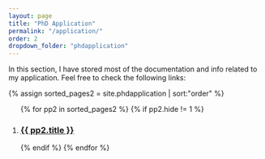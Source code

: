 ```yaml
---
layout: page
title: "PhD Application"
permalink: "/application/"
order: 2
dropdown_folder: "phdapplication"
---
```


<div>
	<p> In this section, I have stored most of the documentation and info related to my application. Feel free to check the following links: </p>
</div>
<div>
	{% assign sorted_pages2 = site.phdapplication | sort:"order" %}
	<ol>
	{% for pp2 in sorted_pages2 %}
		{% if pp2.hide != 1 %}
		<div class="phdapplication_box">
			<li><a href="{{ pp2.url | prepend: site.baseurl | prepend: site.url }}"> <h3>{{ pp2.title }}</h3> </a></li>
		</div>
		{% endif %}
	{% endfor %}
	</ol>
</div>
